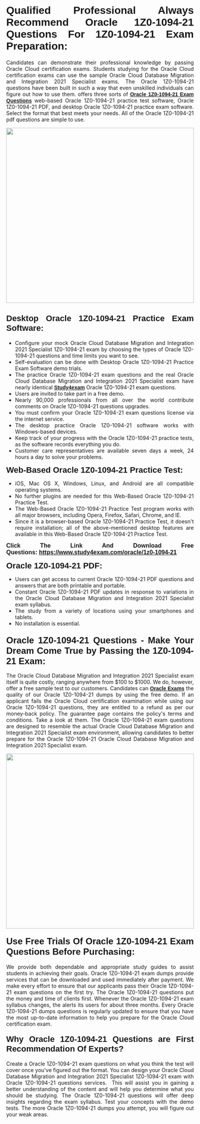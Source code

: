 <h1 style="text-align: justify;"><span style="font-family:Verdana,Geneva,sans-serif;"><strong>Qualified Professional Always Recommend Oracle 1Z0-1094-21 Questions For 1Z0-1094-21 Exam Preparation:</strong></span></h1>

<p style="text-align: justify;">Candidates can demonstrate their professional knowledge by passing Oracle Cloud certification exams. Students studying for the Oracle Cloud certification exams can use the sample Oracle Cloud Database Migration and Integration 2021 Specialist exams. The Oracle 1Z0-1094-21 questions have been built in such a way that even unskilled individuals can figure out how to use them. offers three sorts of <a href="https://www.study4exam.com/oracle/1z0-1094-21" target="_blank"><span style="font-family:Verdana,Geneva,sans-serif;"><strong>Oracle 1Z0-1094-21 Exam Questions</strong></span></a> web-based Oracle 1Z0-1094-21 practice test software, Oracle 1Z0-1094-21 PDF, and desktop Oracle 1Z0-1094-21 practice exam software. Select the format that best meets your needs. All of the Oracle 1Z0-1094-21 pdf questions are simple to use.</p>

<p style="text-align: justify;"><a href="https://www.study4exam.com/oracle/1z0-1094-21" target="_blank"><img alt="" src="https://www.thequestionanswers.com/wp-content/uploads/2022/02/imgpsh_fullsize_anim-1.webp" style="width: 100%; height: 470px;" /></a></p>

<h2 style="text-align: justify;"><span style="font-family:Verdana,Geneva,sans-serif;"><strong><span style="font-size:22px;">Desktop Oracle 1Z0-1094-21 Practice Exam Software:</span></strong></span></h2>

<ul>
	<li style="text-align: justify;">Configure your mock Oracle Cloud Database Migration and Integration 2021 Specialist 1Z0-1094-21 exam by choosing the types of Oracle 1Z0-1094-21 questions and time limits you want to see.</li>
	<li style="text-align: justify;">Self-evaluation can be done with Desktop Oracle 1Z0-1094-21 Practice Exam Software demo trials.</li>
	<li style="text-align: justify;">The practice Oracle 1Z0-1094-21 exam questions and the real Oracle Cloud Database Migration and Integration 2021 Specialist exam have nearly identical <a href="https://www.study4exam.com/" target="_blank"><span style="font-family:Verdana,Geneva,sans-serif;"><strong>Study4exam</strong></span></a> Oracle 1Z0-1094-21 exam questions.</li>
	<li style="text-align: justify;">Users are invited to take part in a free demo.</li>
	<li style="text-align: justify;">Nearly 90,000 professionals from all over the world contribute comments on Oracle 1Z0-1094-21 questions upgrades.</li>
	<li style="text-align: justify;">You must confirm your Oracle 1Z0-1094-21 exam questions license via the internet service.</li>
	<li style="text-align: justify;">The desktop practice Oracle 1Z0-1094-21 software works with Windows-based devices.</li>
	<li style="text-align: justify;">Keep track of your progress with the Oracle 1Z0-1094-21 practice tests, as the software records everything you do.</li>
	<li style="text-align: justify;">Customer care representatives are available seven days a week, 24 hours a day to solve your problems.</li>
</ul>

<p style="text-align: justify;"><strong><span style="font-size:22px;"><span style="font-family:Verdana,Geneva,sans-serif;">Web-Based Oracle 1Z0-1094-21 Practice Test:</span></span></strong></p>

<ul>
	<li style="text-align: justify;">iOS, Mac OS X, Windows, Linux, and Android are all compatible operating systems.</li>
	<li style="text-align: justify;">No further plugins are needed for this Web-Based Oracle 1Z0-1094-21 Practice Test.</li>
	<li style="text-align: justify;">The Web-Based Oracle 1Z0-1094-21 Practice Test program works with all major browsers, including Opera, Firefox, Safari, Chrome, and IE.</li>
	<li style="text-align: justify;">Since it is a browser-based Oracle 1Z0-1094-21 Practice Test, it doesn't require installation; all of the above-mentioned desktop features are available in this Web-Based Oracle 1Z0-1094-21 Practice Test.</li>
</ul>

<p style="text-align: justify;"><span style="font-size:16px;"><span style="font-family:Tahoma,Geneva,sans-serif;"><strong>Click The Link And Download Free Questions:</strong> <strong><a href="https://www.study4exam.com/oracle/1z0-1094-21" target="_blank">https://www.study4exam.com/oracle/1z0-1094-21</a></strong></span></span></p>

<p style="text-align: justify;"><strong><span style="font-size:22px;"><span style="font-family:Verdana,Geneva,sans-serif;">Oracle 1Z0-1094-21 PDF:</span></span></strong></p>

<ul>
	<li style="text-align: justify;">Users can get access to current Oracle 1Z0-1094-21 PDF questions and answers that are both printable and portable.</li>
	<li style="text-align: justify;">Constant Oracle 1Z0-1094-21 PDF updates in response to variations in the Oracle Cloud Database Migration and Integration 2021 Specialist exam syllabus.</li>
	<li style="text-align: justify;">The study from a variety of locations using your smartphones and tablets.</li>
	<li style="text-align: justify;">No installation is essential.</li>
</ul>

<h3 style="text-align: justify;"><span style="font-family:Verdana,Geneva,sans-serif;"><strong><span style="font-size:24px;">Oracle 1Z0-1094-21 Questions - Make Your Dream Come True by Passing the 1Z0-1094-21 Exam:</span></strong></span></h3>

<p style="text-align: justify;">The Oracle Cloud Database Migration and Integration 2021 Specialist exam itself is quite costly, ranging anywhere from $100 to $1000. We do, however, offer a free sample test to our customers. Candidates can <a href="https://www.study4exam.com/oracle-exams" target="_blank"><span style="font-family:Verdana,Geneva,sans-serif;"><strong>Oracle Exams</strong></span></a> the quality of our Oracle 1Z0-1094-21 dumps by using the free demo. If an applicant fails the Oracle Cloud certification examination while using our Oracle 1Z0-1094-21 questions, they are entitled to a refund as per our money-back policy. The guarantee page contains the policy's terms and conditions. Take a look at them. The Oracle 1Z0-1094-21 exam questions are designed to resemble the actual Oracle Cloud Database Migration and Integration 2021 Specialist exam environment, allowing candidates to better prepare for the Oracle 1Z0-1094-21 Oracle Cloud Database Migration and Integration 2021 Specialist exam.</p>

<p style="text-align: center;"><a href="https://www.study4exam.com/oracle/1z0-1094-21" target="_blank"><img alt="" src="https://www.thequestionanswers.com/wp-content/uploads/2022/02/imgpsh_fullsize_anim.webp" style="width: 100%; height: 470px;" /></a></p>

<h4 style="text-align: justify;"><span style="font-family:Verdana,Geneva,sans-serif;"><strong><span style="font-size:24px;">Use Free Trials Of Oracle 1Z0-1094-21 Exam Questions Before Purchasing:</span></strong></span></h4>

<p style="text-align: justify;">We provide both dependable and appropriate study guides to assist students in achieving their goals. Oracle 1Z0-1094-21 exam dumps provide services that can be downloaded and used immediately after payment. We make every effort to ensure that our applicants pass their Oracle 1Z0-1094-21 exam questions on the first try. The Oracle 1Z0-1094-21 questions put the money and time of clients first. Whenever the Oracle 1Z0-1094-21 exam syllabus changes, the alerts its users for about three months. Every Oracle 1Z0-1094-21 dumps questions is regularly updated to ensure that you have the most up-to-date information to help you prepare for the Oracle Cloud certification exam.</p>

<h4 style="text-align: justify;"><strong><span style="font-family:Verdana,Geneva,sans-serif;"><span style="font-size:22px;">Why Oracle 1Z0-1094-21 Questions are First Recommendation Of Experts?</span></span></strong></h4>

<p style="text-align: justify;">Create a Oracle 1Z0-1094-21 exam questions on what you think the test will cover once you've figured out the format. You can design your Oracle Cloud Database Migration and Integration 2021 Specialist 1Z0-1094-21 exam with Oracle 1Z0-1094-21 questions services.  This will assist you in gaining a better understanding of the content and will help you determine what you should be studying. The Oracle 1Z0-1094-21 questions will offer deep insights regarding the exam syllabus. Test your concepts with the demo tests. The more Oracle 1Z0-1094-21 dumps you attempt, you will figure out your weak areas. </p>
